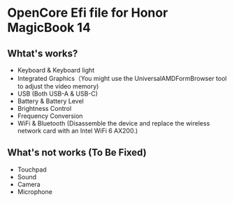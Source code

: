 # OpenCore Efi file for Honor MagicBook 14
## Whtat's works?
* Keyboard & Keyboard light
* Integrated Graphics（You might use the UniversalAMDFormBrowser tool to adjust the video memory)
* USB (Both USB-A & USB-C)
* Battery & Battery Level
* Brightness Control
* Frequency Conversion
* WiFi & Bluetooth (Disassemble the device and replace the wireless network card with an Intel WiFi 6 AX200.)
## What's not works (To Be Fixed)
* Touchpad
* Sound
* Camera
* Microphone
